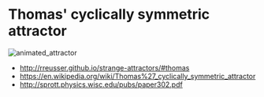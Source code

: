 # Thomas' cyclically symmetric attractor


![animated_attractor](./animated_attractor.gif)



- http://rreusser.github.io/strange-attractors/#thomas  
- https://en.wikipedia.org/wiki/Thomas%27_cyclically_symmetric_attractor  
- http://sprott.physics.wisc.edu/pubs/paper302.pdf


